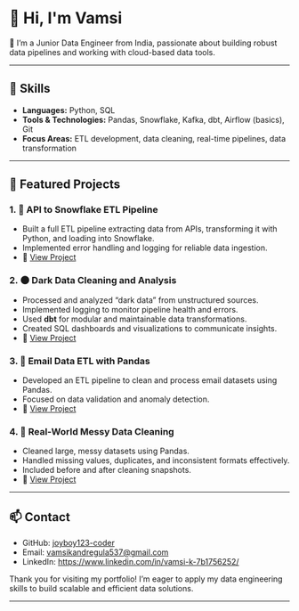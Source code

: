 # 👋 Hi, I'm Vamsi
🎯 I’m a Junior Data Engineer from India, passionate about building robust data pipelines and working with cloud-based data tools.

---

## 📌 Skills
- **Languages:** Python, SQL  
- **Tools & Technologies:** Pandas, Snowflake, Kafka, dbt, Airflow (basics), Git  
- **Focus Areas:** ETL development, data cleaning, real-time pipelines, data transformation

---

## 💼 Featured Projects

### 1. 🔁 API to Snowflake ETL Pipeline
- Built a full ETL pipeline extracting data from APIs, transforming it with Python, and loading into Snowflake.
- Implemented error handling and logging for reliable data ingestion.
- 📂 [View Project](https://github.com/joyboy123-coder/API-ETL-Snowflake)

### 2. 🌑 Dark Data Cleaning and Analysis
- Processed and analyzed “dark data” from unstructured sources.
- Implemented logging to monitor pipeline health and errors.
- Used **dbt** for modular and maintainable data transformations.
- Created SQL dashboards and visualizations to communicate insights.
- 📂 [View Project](https://github.com/joyboy123-coder/Dark-Data-Rises)

### 3. 📧 Email Data ETL with Pandas
- Developed an ETL pipeline to clean and process email datasets using Pandas.
- Focused on data validation and anomaly detection.
- 📂 [View Project](https://github.com/joyboy123-coder/ETL-Pandas-Email)

### 4. 🧹 Real-World Messy Data Cleaning
- Cleaned large, messy datasets using Pandas.
- Handled missing values, duplicates, and inconsistent formats effectively.
- Included before and after cleaning snapshots.
- 📂 [View Project](https://github.com/joyboy123-coder/Pandas-Project-Cleaning-Real-World-Messy-Data)

---

## 📫 Contact
- GitHub: [joyboy123-coder](https://github.com/joyboy123-coder)
- Email: vamsikandregula537@gmail.com
- LinkedIn: https://www.linkedin.com/in/vamsi-k-7b1756252/


Thank you for visiting my portfolio! I’m eager to apply my data engineering skills to build scalable and efficient data solutions.


---

